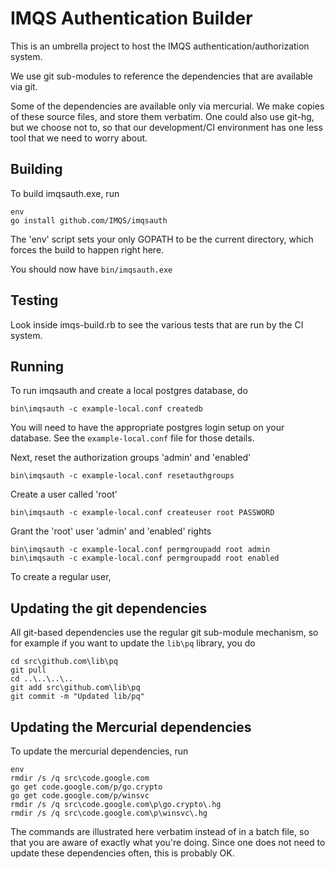 IMQS Authentication Builder
===========================

This is an umbrella project to host the IMQS authentication/authorization system.

We use git sub-modules to reference the dependencies that are available via git.

Some of the dependencies are available only via mercurial. We make copies of these
source files, and store them verbatim. One could also use git-hg, but we choose not
to, so that our development/CI environment has one less tool that we need to worry
about.

## Building
To build imqsauth.exe, run

	env
	go install github.com/IMQS/imqsauth

The 'env' script sets your only GOPATH to be the current directory,
which forces the build to happen right here.

You should now have `bin/imqsauth.exe`

## Testing
Look inside imqs-build.rb to see the various tests that are run by the CI system.

## Running
To run imqsauth and create a local postgres database, do

	bin\imqsauth -c example-local.conf createdb

You will need to have the appropriate postgres login setup on your database. See the 
`example-local.conf` file for those details.

Next, reset the authorization groups 'admin' and 'enabled'

	bin\imqsauth -c example-local.conf resetauthgroups

Create a user called 'root'

	bin\imqsauth -c example-local.conf createuser root PASSWORD

Grant the 'root' user 'admin' and 'enabled' rights

	bin\imqsauth -c example-local.conf permgroupadd root admin
	bin\imqsauth -c example-local.conf permgroupadd root enabled

To create a regular user, 

## Updating the git dependencies
All git-based dependencies use the regular git sub-module mechanism, so for example
if you want to update the `lib\pq` library, you do

	cd src\github.com\lib\pq
	git pull
	cd ..\..\..\..
	git add src\github.com\lib\pq
	git commit -m "Updated lib/pq"

## Updating the Mercurial dependencies
To update the mercurial dependencies, run

	env
	rmdir /s /q src\code.google.com
	go get code.google.com/p/go.crypto  
	go get code.google.com/p/winsvc
	rmdir /s /q src\code.google.com\p\go.crypto\.hg
	rmdir /s /q src\code.google.com\p\winsvc\.hg

The commands are illustrated here verbatim instead of in a batch file, so that you
are aware of exactly what you're doing. Since one does not need to update these
dependencies often, this is probably OK.